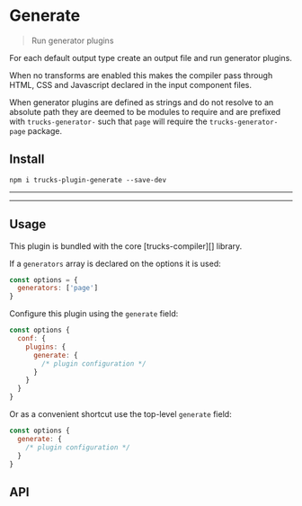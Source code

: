 # Generate

> Run generator plugins

For each default output type create an output file and run generator plugins.

When no transforms are enabled this makes the compiler pass through HTML, CSS and Javascript declared in the input component files.

When generator plugins are defined as strings and do not resolve to an absolute path they are deemed to be modules to require and are prefixed with `trucks-generator-` such that `page` will require the `trucks-generator-page` package.

## Install

```
npm i trucks-plugin-generate --save-dev
```

***
<!-- @toc -->
***

## Usage

This plugin is bundled with the core [trucks-compiler][] library.

If a `generators` array is declared on the options it is used:

```javascript
const options = {
  generators: ['page']
}
```

Configure this plugin using the `generate` field:

```javascript
const options {
  conf: {
    plugins: {
      generate: {
        /* plugin configuration */
      }
    }
  }
}
```

Or as a convenient shortcut use the top-level `generate` field:

```javascript
const options {
  generate: {
    /* plugin configuration */
  }
}
```

## API

<? @exec mkapi src/index.js --level=3 ?>

<? @include ../../../documents/license.md ?>
<? @include ../../../documents/links.md ?>
